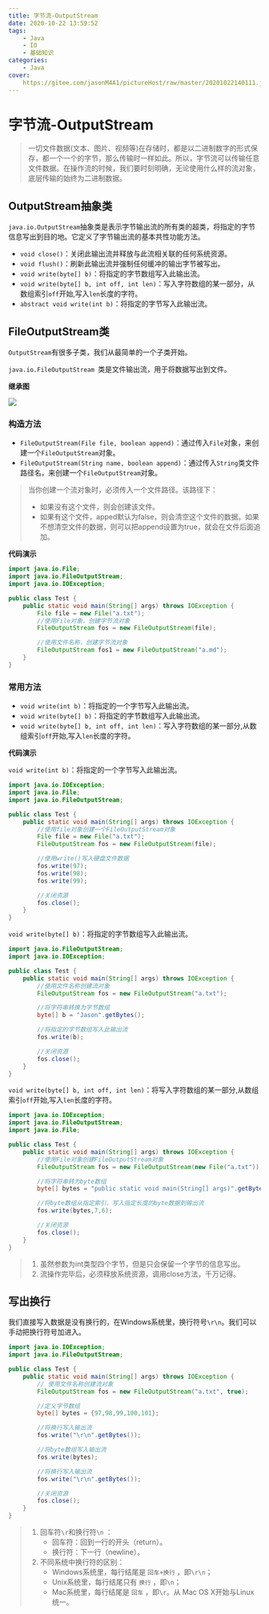 ```yaml
---
title: 字节流-OutputStream
date: 2020-10-22 13:59:52
tags:
	- Java
	- IO
	- 基础知识
categories:
	- Java
cover:
	https://gitee.com/jasonM4A1/pictureHost/raw/master/20201022140111.jpg
---
```


# 字节流-OutputStream

> 一切文件数据(文本、图片、视频等)在存储时，都是以二进制数字的形式保存，都一个一个的字节，那么传输时一样如此。所以，字节流可以传输任意文件数据。在操作流的时候，我们要时刻明确，无论使用什么样的流对象，底层传输的始终为二进制数据。

## OutputStream抽象类

`java.io.OutputStream`抽象类是表示字节输出流的所有类的超类，将指定的字节信息写出到目的地。它定义了字节输出流的基本共性功能方法。

+ `void close()`：关闭此输出流并释放与此流相关联的任何系统资源。  
+ `void flush()`：刷新此输出流并强制任何缓冲的输出字节被写出。  
+ `void write(byte[] b)`：将指定的字节数组写入此输出流。  
+ `void write(byte[] b, int off, int len)`：写入字符数组的某一部分，从数组索引`off`开始,写入`len`长度的字符。 
+ `abstract void write(int b)`：将指定的字节写入此输出流。

## FileOutputStream类

`OutputStream`有很多子类，我们从最简单的一个子类开始。

`java.io.FileOutputStream `类是文件输出流，用于将数据写出到文件。

**继承图**

![](https://gitee.com/jasonM4A1/pictureHost/raw/master/20201023034527.png)

### 构造方法

+ `FileOutputStream(File file, boolean append)`：通过传入`File`对象，来创建一个`FileOutputStream`对象。
+ `FileOutputStream(String name, boolean append)`：通过传入`String`类文件路径名，来创建一个`FileOutputStream`对象。

> 当你创建一个流对象时，必须传入一个文件路径。该路径下：
>
> + 如果没有这个文件，则会创建该文件。
> + 如果有这个文件，apped默认为false，则会清空这个文件的数据。如果不想清空文件的数据，则可以把append设置为true，就会在文件后面追加。

**代码演示**

~~~java
import java.io.File;
import java.io.FileOutputStream;
import java.io.IOException;

public class Test {
    public static void main(String[] args) throws IOException {
        File file = new File("a.txt");
        //使用File对象，创建字节流对象
        FileOutputStream fos = new FileOutputStream(file);

		//使用文件名称，创建字节流对象
        FileOutputStream fos1 = new FileOutputStream("a.md");
    }
}
~~~

### 常用方法

+ `void write(int b)`：将指定的一个字节写入此输出流。
+ `void write(byte[] b)`：将指定的字节数组写入此输出流。  
+ `void write(byte[] b, int off, int len)`：写入字符数组的某一部分,从数组索引`off`开始,写入`len`长度的字符。 

**代码演示**

`void write(int b)`：将指定的一个字节写入此输出流。

~~~java
import java.io.IOException;
import java.io.File;
import java.io.FileOutputStream;

public class Test {
    public static void main(String[] args) throws IOException {
        //使用file对象创建一个FileOutputStream对象
        File file = new File("a.txt");
        FileOutputStream fos = new FileOutputStream(file);

        //使用write()写入硬盘文件数据
        fos.write(97);
        fos.write(98);
        fos.write(99);

        //关闭资源
        fos.close();
    }
}
~~~

`void write(byte[] b)`：将指定的字节数组写入此输出流。  

~~~java
import java.io.FileOutputStream;
import java.io.IOException;

public class Test {
    public static void main(String[] args) throws IOException {
        //使用文件名称创建流对象
        FileOutputStream fos = new FileOutputStream("a.txt");

        //将字符串转换为字节数组
        byte[] b = "Jason".getBytes();

        //将指定的字节数组写入此输出流
        fos.write(b);

        //关闭资源
        fos.close();
    }
}
~~~

`void write(byte[] b, int off, int len)`：将写入字符数组的某一部分,从数组索引`off`开始,写入`len`长度的字符。 

~~~java
import java.io.IOException;
import java.io.FileOutputStream;
import java.io.File;

public class Test {
    public static void main(String[] args) throws IOException {
        //使用File对象创建FileOutputStream对象
        FileOutputStream fos = new FileOutputStream(new File("a.txt"));

        //将字符串转为byte数组
        byte[] bytes = "public static void main(String[] args)".getBytes();

        //将byte数组从指定索引，写入指定长度的byte数据到输出流
        fos.write(bytes,7,6);

        //关闭资源
        fos.close();
    }
}
~~~

> 1. 虽然参数为int类型四个字节，但是只会保留一个字节的信息写出。
> 2. 流操作完毕后，必须释放系统资源，调用close方法，千万记得。

## 写出换行

我们直接写入数据是没有换行的，在Windows系统里，换行符号`\r\n`。我们可以手动把换行符号加进入。

~~~java
import java.io.IOException;
import java.io.FileOutputStream;

public class Test {
    public static void main(String[] args) throws IOException {
        // 使用文件名称创建流对象
        FileOutputStream fos = new FileOutputStream("a.txt", true);

        //定义字节数组
        byte[] bytes = {97,98,99,100,101};

        //将换行写入输出流
        fos.write("\r\n".getBytes());

        //将byte数组写入输出流
        fos.write(bytes);

        //将换行写入输出流
        fos.write("\r\n".getBytes());

        //关闭资源
        fos.close();
    }
}
~~~

> 1. 回车符`\r`和换行符`\n` ：
>    + 回车符：回到一行的开头（return）。
>    + 换行符：下一行（newline）。
> 2. 不同系统中换行符的区别：
>    + Windows系统里，每行结尾是 `回车+换行` ，即`\r\n`；
>    + Unix系统里，每行结尾只有 `换行` ，即`\n`；
>    + Mac系统里，每行结尾是 `回车` ，即`\r`。从 Mac OS X开始与Linux统一。

